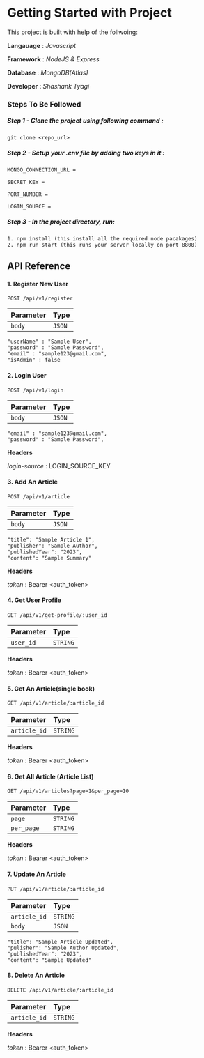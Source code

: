 # Getting Started with Project

This project is built with help of the follwoing:

**Langauage** : *Javascript*

**Framework** : *NodeJS & Express*

**Database** : *MongoDB(Atlas)*

**Developer** : *Shashank Tyagi*

### Steps To Be Followed

##### Step 1 - ***Clone the project using following command :***
    git clone <repo_url>

##### Step 2 - ***Setup your .env file by adding two keys in it :***

    MONGO_CONNECTION_URL =

    SECRET_KEY =

    PORT_NUMBER = 

    LOGIN_SOURCE = 

##### ***Step 3 - In the project directory, run:***
    1. npm install (this install all the required node pacakages)
    2. npm run start (this runs your server locally on port 8800)



## API Reference

#### 1. Register New User

```http
POST /api/v1/register
```

| Parameter | Type     | 
| :-------- | :------- |
| `body` | `JSON` |
    "userName" : "Sample User",
    "password" : "Sample Password",
    "email" : "sample123@gmail.com",
    "isAdmin" : false

#### 2. Login User

```http
POST /api/v1/login
```

| Parameter | Type     | 
| :-------- | :------- |
| `body` | `JSON` |
    "email" : "sample123@gmail.com",
    "password" : "Sample Password",

**Headers** 

*login-source* : LOGIN_SOURCE_KEY

#### 3. Add An Article

```http
POST /api/v1/article
```

| Parameter | Type     | 
| :-------- | :------- |
| `body` | `JSON` |

    "title": "Sample Article 1",
    "publisher": "Sample Author",
    "publishedYear": "2023",
    "content": "Sample Summary"



**Headers** 

*token* : Bearer <auth_token>

#### 4. Get User Profile

```http
GET /api/v1/get-profile/:user_id
```

| Parameter | Type     | 
| :-------- | :------- |
| `user_id` | `STRING` |


**Headers** 

*token* : Bearer <auth_token>

#### 5. Get An Article(single book) 

```http
GET /api/v1/article/:article_id
```

| Parameter | Type     | 
| :-------- | :------- |
| `article_id` | `STRING` |


**Headers** 

*token* : Bearer <auth_token>

#### 6. Get All Article (Article List) 

```http
GET /api/v1/articles?page=1&per_page=10
```

| Parameter | Type     | 
| :-------- | :------- |
| `page` | `STRING` |
| `per_page` | `STRING` |

**Headers** 

*token* : Bearer <auth_token>

#### 7. Update An Article
```http
PUT /api/v1/article/:article_id
```

| Parameter | Type     | 
| :-------- | :------- |
| `article_id` | `STRING` |
| `body` | `JSON` |

    "title": "Sample Article Updated",
    "pulisher": "Sample Author Updated",
    "publishedYear": "2023",
    "content": "Sample Updated"

#### 8. Delete An Article
```http
DELETE /api/v1/article/:article_id
```

| Parameter | Type     | 
| :-------- | :------- |
| `article_id` | `STRING` |


**Headers** 

*token* : Bearer <auth_token>



